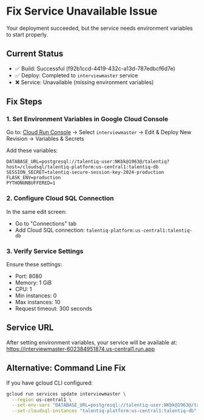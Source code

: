 # Fix Service Unavailable Issue

Your deployment succeeded, but the service needs environment variables to start properly.

## Current Status
- ✅ Build: Successful (f92b1ccd-4419-432c-a13d-787edbcf6d7e)
- ✅ Deploy: Completed to `interviewmaster` service
- ❌ Service: Unavailable (missing environment variables)

## Fix Steps

### 1. Set Environment Variables in Google Cloud Console

Go to: [Cloud Run Console](https://console.cloud.google.com/run) → Select `interviewmaster` → Edit & Deploy New Revision → Variables & Secrets

Add these variables:
```
DATABASE_URL=postgresql://talentiq-user:NKbk@1963@/talentiq?host=/cloudsql/talentiq-platform:us-central1:talentiq-db
SESSION_SECRET=talentiq-secure-session-key-2024-production
FLASK_ENV=production
PYTHONUNBUFFERED=1
```

### 2. Configure Cloud SQL Connection

In the same edit screen:
- Go to "Connections" tab
- Add Cloud SQL connection: `talentiq-platform:us-central1:talentiq-db`

### 3. Verify Service Settings

Ensure these settings:
- Port: 8080
- Memory: 1 GiB
- CPU: 1
- Min instances: 0
- Max instances: 10
- Request timeout: 300 seconds

## Service URL
After setting environment variables, your service will be available at:
https://interviewmaster-602384951874.us-central1.run.app

## Alternative: Command Line Fix

If you have gcloud CLI configured:
```bash
gcloud run services update interviewmaster \
  --region us-central1 \
  --set-env-vars "DATABASE_URL=postgresql://talentiq-user:NKbk@1963@/talentiq?host=/cloudsql/talentiq-platform:us-central1:talentiq-db,SESSION_SECRET=talentiq-secure-session-key-2024-production,FLASK_ENV=production,PYTHONUNBUFFERED=1" \
  --set-cloudsql-instances "talentiq-platform:us-central1:talentiq-db"
```